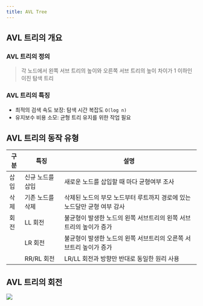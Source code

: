 ```yaml
---
title: AVL Tree
---
```


## AVL 트리의 개요
### AVL 트리의 정의
> 각 노드에서 왼쪽 서브 트리의 높이와 오른쪽 서브 트리의 높이 차이가 1 이하인 이진 탐색 트리

### AVL 트리의 특징
* 최적의 검색 속도 보장: 탐색 시간 복잡도 `O(log n)`
* 유지보수 비용 소모: 균형 트리 유지를 위한 작업 필요

## AVL 트리의 동작 유형

|구분|특징|설명|
|----|----|----|
|삽입|신규 노드를 삽입|새로운 노드를 삽입할 때 마다 균형여부 조사|
|삭제|기존 노드를 삭제|삭제된 노드의 부모 노드부터 루트까지 경로에 있는 노드달만 균형 여부 감사|
|회전|LL 회전|불균형이 발생한 노드의 왼쪽 서브트리의 왼쪽 서브트리의 높이가 증가|
| |LR 회전|불균형이 발생한 노드의 왼쪽 서브트리의 오른쪽 서브트리 높이가 증가|
| |RR/RL 회전|LR/LL 회전과 방향만 반대로 동일한 원리 사용|

## AVL 트리의 회전
![](http://cfile1.uf.tistory.com/image/182556024BD32CFD017882)
